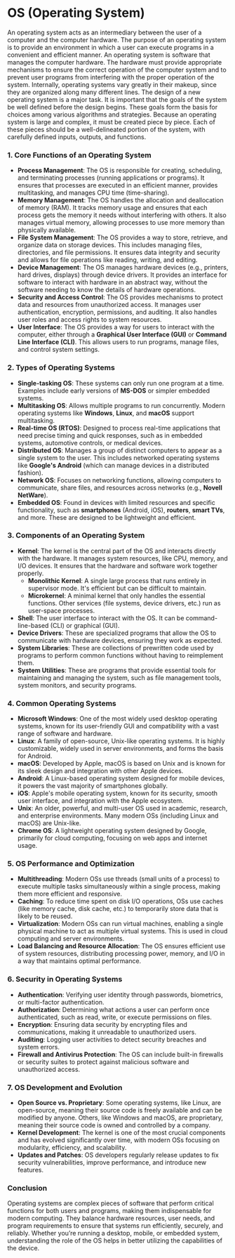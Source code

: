 # OS (Operating System)

An operating system acts as an intermediary between the user of a
computer and the computer hardware. The purpose of an operating
system is to provide an environment in which a user can execute
programs in a convenient and efficient manner.
An operating system is software that manages the computer hardware. The hardware must provide appropriate mechanisms to ensure the
correct operation of the computer system and to prevent user programs
from interfering with the proper operation of the system.
Internally, operating systems vary greatly in their makeup, since they
are organized along many different lines. The design of a new operating
system is a major task. It is important that the goals of the system be well
defined before the design begins. These goals form the basis for choices
among various algorithms and strategies.
Because an operating system is large and complex, it must be created
piece by piece. Each of these pieces should be a well-delineated portion
of the system, with carefully defined inputs, outputs, and functions.

### 1. **Core Functions of an Operating System**

- **Process Management**: The OS is responsible for creating, scheduling, and terminating processes (running applications or programs). It ensures that processes are executed in an efficient manner, provides multitasking, and manages CPU time (time-sharing).
- **Memory Management**: The OS handles the allocation and deallocation of memory (RAM). It tracks memory usage and ensures that each process gets the memory it needs without interfering with others. It also manages virtual memory, allowing processes to use more memory than physically available.
- **File System Management**: The OS provides a way to store, retrieve, and organize data on storage devices. This includes managing files, directories, and file permissions. It ensures data integrity and security and allows for file operations like reading, writing, and editing.
- **Device Management**: The OS manages hardware devices (e.g., printers, hard drives, displays) through device drivers. It provides an interface for software to interact with hardware in an abstract way, without the software needing to know the details of hardware operations.
- **Security and Access Control**: The OS provides mechanisms to protect data and resources from unauthorized access. It manages user authentication, encryption, permissions, and auditing. It also handles user roles and access rights to system resources.
- **User Interface**: The OS provides a way for users to interact with the computer, either through a **Graphical User Interface (GUI)** or **Command Line Interface (CLI)**. This allows users to run programs, manage files, and control system settings.

### 2. **Types of Operating Systems**

- **Single-tasking OS**: These systems can only run one program at a time. Examples include early versions of **MS-DOS** or simpler embedded systems.
- **Multitasking OS**: Allows multiple programs to run concurrently. Modern operating systems like **Windows**, **Linux**, and **macOS** support multitasking.
- **Real-time OS (RTOS)**: Designed to process real-time applications that need precise timing and quick responses, such as in embedded systems, automotive controls, or medical devices.
- **Distributed OS**: Manages a group of distinct computers to appear as a single system to the user. This includes networked operating systems like **Google's Android** (which can manage devices in a distributed fashion).
- **Network OS**: Focuses on networking functions, allowing computers to communicate, share files, and resources across networks (e.g., **Novell NetWare**).
- **Embedded OS**: Found in devices with limited resources and specific functionality, such as **smartphones** (Android, iOS), **routers**, **smart TVs**, and more. These are designed to be lightweight and efficient.

### 3. **Components of an Operating System**

- **Kernel**: The kernel is the central part of the OS and interacts directly with the hardware. It manages system resources, like CPU, memory, and I/O devices. It ensures that the hardware and software work together properly.
  - **Monolithic Kernel**: A single large process that runs entirely in supervisor mode. It's efficient but can be difficult to maintain.
  - **Microkernel**: A minimal kernel that only handles the essential functions. Other services (file systems, device drivers, etc.) run as user-space processes.
- **Shell**: The user interface to interact with the OS. It can be command-line-based (CLI) or graphical (GUI).
- **Device Drivers**: These are specialized programs that allow the OS to communicate with hardware devices, ensuring they work as expected.
- **System Libraries**: These are collections of prewritten code used by programs to perform common functions without having to reimplement them.
- **System Utilities**: These are programs that provide essential tools for maintaining and managing the system, such as file management tools, system monitors, and security programs.

### 4. **Common Operating Systems**

- **Microsoft Windows**: One of the most widely used desktop operating systems, known for its user-friendly GUI and compatibility with a vast range of software and hardware.
- **Linux**: A family of open-source, Unix-like operating systems. It is highly customizable, widely used in server environments, and forms the basis for Android.
- **macOS**: Developed by Apple, macOS is based on Unix and is known for its sleek design and integration with other Apple devices.
- **Android**: A Linux-based operating system designed for mobile devices, it powers the vast majority of smartphones globally.
- **iOS**: Apple's mobile operating system, known for its security, smooth user interface, and integration with the Apple ecosystem.
- **Unix**: An older, powerful, and multi-user OS used in academic, research, and enterprise environments. Many modern OSs (including Linux and macOS) are Unix-like.
- **Chrome OS**: A lightweight operating system designed by Google, primarily for cloud computing, focusing on web apps and internet usage.

### 5. **OS Performance and Optimization**

- **Multithreading**: Modern OSs use threads (small units of a process) to execute multiple tasks simultaneously within a single process, making them more efficient and responsive.
- **Caching**: To reduce time spent on disk I/O operations, OSs use caches (like memory cache, disk cache, etc.) to temporarily store data that is likely to be reused.
- **Virtualization**: Modern OSs can run virtual machines, enabling a single physical machine to act as multiple virtual systems. This is used in cloud computing and server environments.
- **Load Balancing and Resource Allocation**: The OS ensures efficient use of system resources, distributing processing power, memory, and I/O in a way that maintains optimal performance.

### 6. **Security in Operating Systems**

- **Authentication**: Verifying user identity through passwords, biometrics, or multi-factor authentication.
- **Authorization**: Determining what actions a user can perform once authenticated, such as read, write, or execute permissions on files.
- **Encryption**: Ensuring data security by encrypting files and communications, making it unreadable to unauthorized users.
- **Auditing**: Logging user activities to detect security breaches and system errors.
- **Firewall and Antivirus Protection**: The OS can include built-in firewalls or security suites to protect against malicious software and unauthorized access.

### 7. **OS Development and Evolution**

- **Open Source vs. Proprietary**: Some operating systems, like Linux, are open-source, meaning their source code is freely available and can be modified by anyone. Others, like Windows and macOS, are proprietary, meaning their source code is owned and controlled by a company.
- **Kernel Development**: The kernel is one of the most crucial components and has evolved significantly over time, with modern OSs focusing on modularity, efficiency, and scalability.
- **Updates and Patches**: OS developers regularly release updates to fix security vulnerabilities, improve performance, and introduce new features.

### Conclusion

Operating systems are complex pieces of software that perform critical functions for both users and programs, making them indispensable for modern computing. They balance hardware resources, user needs, and program requirements to ensure that systems run efficiently, securely, and reliably. Whether you’re running a desktop, mobile, or embedded system, understanding the role of the OS helps in better utilizing the capabilities of the device.
